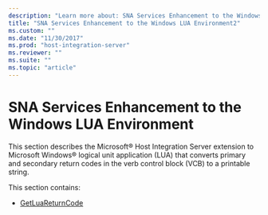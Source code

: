 ```yaml
---
description: "Learn more about: SNA Services Enhancement to the Windows LUA Environment"
title: "SNA Services Enhancement to the Windows LUA Environment2"
ms.custom: ""
ms.date: "11/30/2017"
ms.prod: "host-integration-server"
ms.reviewer: ""
ms.suite: ""
ms.topic: "article"
---
```

# SNA Services Enhancement to the Windows LUA Environment
This section describes the Microsoft® Host Integration Server extension to Microsoft Windows® logical unit application (LUA) that converts primary and secondary return codes in the verb control block (VCB) to a printable string.  
  
 This section contains:  
  
-   [GetLuaReturnCode](../core/getluareturncode2.md)
